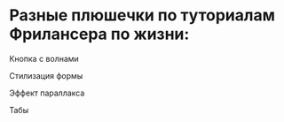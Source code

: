# Разные плюшечки по туториалам Фрилансера по жизни:
Кнопка с волнами 

Стилизация формы

Эффект параллакса

Табы
